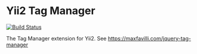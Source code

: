 # Yii2 Tag Manager

[![Build Status](https://travis-ci.org/iPaya/yii2-tagmanager.svg?branch=master)](https://travis-ci.org/iPaya/yii2-tagmanager)

The Tag Manager extension for Yii2. See https://maxfavilli.com/jquery-tag-manager
